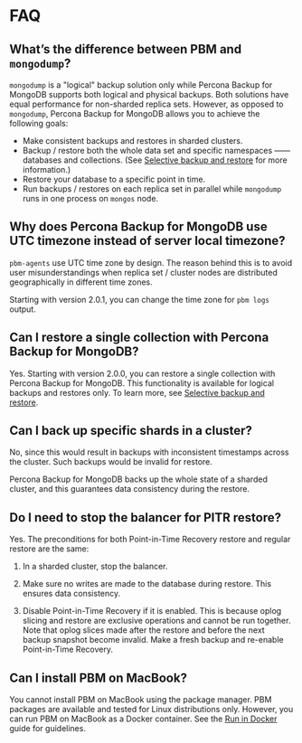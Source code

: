 # FAQ

## What’s the difference between PBM and `mongodump`?

`mongodump` is a "logical" backup solution only while Percona Backup for MongoDB supports both logical and physical backups. Both solutions have equal performance for non-sharded replica sets. However, as opposed to `mongodump`, Percona Backup for MongoDB allows you to achieve the following goals:

* Make consistent backups and restores in sharded clusters.
* Backup / restore both the whole data set and specific namespaces —— databases and collections. (See [Selective backup and restore](../features/selective-backup.md) for more information.)
* Restore your database to a specific point in time.
* Run backups / restores on each replica set in parallel while `mongodump` runs in one process on `mongos` node.

## Why does Percona Backup for MongoDB use UTC timezone instead of server local timezone?

`pbm-agents` use UTC time zone by design. The reason behind this is to avoid user misunderstandings when replica set / cluster nodes are distributed geographically in different time zones.

Starting with version 2.0.1, you can change the time zone for ``pbm logs`` output.

## Can I restore a single collection with Percona Backup for MongoDB?

Yes. Starting with version 2.0.0, you can restore a single collection with Percona Backup for MongoDB. This functionality is available for logical backups and restores only. To learn more, see [Selective backup and restore](../features/selective-backup.md).

## Can I back up specific shards in a cluster?

No, since this would result in backups with inconsistent timestamps across the cluster. Such backups would be invalid for restore.

Percona Backup for MongoDB backs up the whole state of a sharded cluster, and this guarantees data consistency during the restore.

## Do I need to stop the balancer for PITR restore?

Yes. The preconditions for both Point-in-Time Recovery restore and regular restore are the same:


1. In a sharded cluster, stop the balancer.


2. Make sure no writes are made to the database during restore. This ensures data consistency.


3. Disable Point-in-Time Recovery if it is enabled. This is because oplog slicing and restore are exclusive operations and cannot be run together. Note that oplog slices made after the restore and before the next backup snapshot become invalid. Make a fresh backup and re-enable Point-in-Time Recovery.

## Can I install PBM on MacBook?

You cannot install PBM on MacBook using the package manager. PBM packages are available and tested for Linux distributions only. However, you can run PBM on MacBook as a Docker container. See the [Run in Docker](../install/docker.md) guide for guidelines. 

